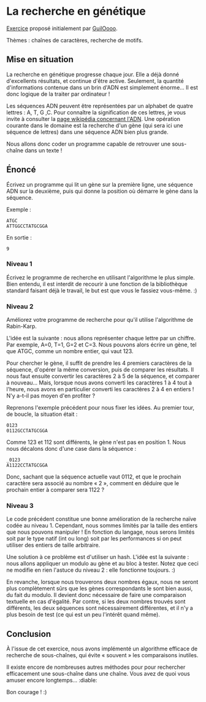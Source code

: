 # La recherche en génétique

[Exercice](https://openclassrooms.com/forum/sujet/fait-defis-9-la-recherche-en-genetique-17658#message-6949924) proposé initialement par [GuilOooo](https://openclassrooms.com/fr/membres/guiloooo-44436).

Thèmes : chaînes de caractères, recherche de motifs.

## Mise en situation

La recherche en génétique progresse chaque jour. Elle a déjà donné d'excellents résultats, et continue d'être active. Seulement, la quantité d'informations contenue dans un brin d'ADN est simplement énorme... Il est donc logique de la traiter par ordinateur !

Les séquences ADN peuvent être représentées par un alphabet de quatre lettres : A, T, G ,C. Pour connaître la signification de ces lettres, je vous invite à consulter la [page wikipédia concernant l'ADN](https://fr.wikipedia.org/wiki/Acide_d%C3%A9soxyribonucl%C3%A9ique). Une opération courante dans le domaine est la recherche d'un gène (qui sera ici une séquence de lettres) dans une séquence ADN bien plus grande.

Nous allons donc coder un programme capable de retrouver une sous-chaîne dans un texte !

## Énoncé

Écrivez un programme qui lit un gène sur la première ligne, une séquence ADN sur la deuxième, puis qui donne la position où démarre le gène dans la séquence.

Exemple :
```
ATGC
ATTGGCCTATGCGGA
```

En sortie :
```
9
```

### Niveau 1

Écrivez le programme de recherche en utilisant l'algorithme le plus simple. Bien entendu, il est interdit de recourir à une fonction de la bibliothèque standard faisant déjà le travail, le but est que vous le fassiez vous-même. :)

### Niveau 2

Améliorez votre programme de recherche pour qu'il utilise l'algorithme de Rabin-Karp. 

L'idée est la suivante : nous allons représenter chaque lettre par un chiffre. Par exemple, A=0, T=1, G=2 et C=3. Nous pouvons alors écrire un gène, tel que ATGC, comme un nombre entier, qui vaut 123.

Pour chercher le gène, il suffit de prendre les 4 premiers caractères de la séquence, d'opérer la même conversion, puis de comparer les résultats. Il nous faut ensuite convertir les caractères 2 à 5 de la séquence, et comparer à nouveau... Mais, lorsque nous avons converti les caractères 1 à 4 tout à l'heure, nous avons en particulier converti les caractères 2 à 4 en entiers ! N'y a-t-il pas moyen d'en profiter ?

Reprenons l'exemple précédent pour nous fixer les idées. Au premier tour, de boucle, la situation était :

```
0123
0112GCCTATGCGGA
```

Comme 123 et 112 sont différents, le gène n'est pas en position 1. Nous nous décalons donc d'une case dans la séquence :

```	
_0123
A1122CCTATGCGGA
```

Donc, sachant que la séquence actuelle vaut 0112, et que le prochain caractère sera associé au nombre « 2 », comment en déduire que le prochain entier à comparer sera 1122 ?

### Niveau 3

Le code précédent constitue une bonne amélioration de la recherche naïve codée au niveau 1. Cependant, nous sommes limités par la taille des entiers que nous pouvons manipuler ! En fonction du langage, nous serons limités soit par le type natif (int ou long) soit par les performances si on peut utiliser des entiers de taille arbitraire.

Une solution à ce problème est d'utiliser un hash. L'idée est la suivante : nous allons appliquer un modulo au gène et au bloc à tester. Notez que ceci ne modifie en rien l'astuce du niveau 2 : elle fonctionne toujours. :)

En revanche, lorsque nous trouverons deux nombres égaux, nous ne seront plus complètement sûrs que les gènes correspondants le sont bien aussi, du fait du modulo. Il devient donc nécessaire de faire une comparaison textuelle en cas d'égalité. Par contre, si les deux nombres trouvés sont différents, les deux séquences sont nécessairement différentes, et il n'y a plus besoin de test (ce qui est un peu l'intérêt quand même).

## Conclusion

À l'issue de cet exercice, nous avons implémenté un algorithme efficace de recherche de sous-chaînes, qui évite « souvent » les comparaisons inutiles.

Il existe encore de nombreuses autres méthodes pour pour rechercher efficacement une sous-chaîne dans une chaîne. Vous avez de quoi vous amuser encore longtemps... :diable:

Bon courage ! :)

